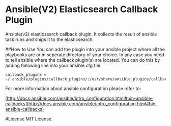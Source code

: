 # Ansible(V2) Elasticsearch Callback Plugin
Ansible(v2) elasticsearch callback plugin.
It collects the result of ansible task runs and ships it to the elasticsearch.

##How to Use
You can add the plugin into your ansible project where all the playbooks are or in seperate directory of your choice. In any case you need to tell ansible where the callback plugin(s) are located. You can do this by adding following line into your ansible.cfg file.


```
callback_plugins = ~/.ansible/plugins/callback_plugins/:/usr/share/ansible_plugins/callback_plugins

```

For more information about ansible configuration please refer to:

[http://docs.ansible.com/ansible/intro_configuration.html#bin-ansible-callbacks](http://docs.ansible.com/ansible/intro_configuration.html#bin-ansible-callbacks)


#License
MIT License.
